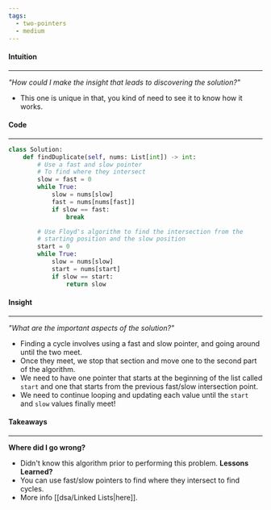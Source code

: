 ```yaml
---
tags:
  - two-pointers
  - medium
---
```

#### Intuition
---
_"How could I make the insight that leads to discovering the solution?"_
- This one is unique in that, you kind of need to see it to know how it works.

#### Code
---

```python
class Solution:
    def findDuplicate(self, nums: List[int]) -> int:
        # Use a fast and slow pointer
        # To find where they intersect
        slow = fast = 0
        while True:
            slow = nums[slow]
            fast = nums[nums[fast]]
            if slow == fast:
                break

        # Use Floyd's algorithm to find the intersection from the 
        # starting position and the slow position
        start = 0
        while True:
            slow = nums[slow]
            start = nums[start]
            if slow == start:
                return slow
```

#### Insight  
---
_"What are the important aspects of the solution?"_
- Finding a cycle involves using a fast and slow pointer, and going around until the two meet.
- Once they meet, we stop that section and move one to the second part of the algorithm. 
- We need to have one pointer that starts at the beginning of the list called `start` and one that starts from the previous fast/slow intersection point.
- We need to continue looping and updating each value until the `start` and `slow` values finally meet!

#### Takeaways
---
**Where did I go wrong?**
- Didn't know this algorithm prior to performing this problem.
**Lessons Learned?**
- You can use fast/slow pointers to find where they intersect to find cycles.
- More info [[dsa/Linked Lists|here]].